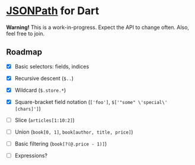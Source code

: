 # [JSONPath] for Dart
**Warning!** This is a work-in-progress. Expect the API to change often. Also, feel free to join.

## Roadmap
- [x] Basic selectors: fields, indices
- [x] Recursive descent (`$..`)
- [x] Wildcard (`$.store.*`)
- [x] Square-bracket field notation (`['foo']`, `$['"some" \'special\' [chars]']`)
- [ ] Slice (`articles[1:10:2]`)
- [ ] Union (`book[0, 1]`, `book[author, title, price]`)
- [ ] Basic filtering (`book[?(@.price - 1)]`)
- [ ] Expressions?


[JSONPath]: https://goessner.net/articles/JsonPath/